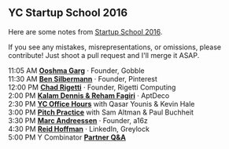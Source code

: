 ## YC Startup School 2016

Here are some notes from [Startup School 2016](http://startupschool.org/).

If you see any mistakes, misrepresentations, or omissions, please contribute! Just shoot a pull request and I'll merge it ASAP.

11:05 AM [**Ooshma Garg**](OoshmaGarg.md) · Founder, Gobble  
11:30 AM [**Ben Silbermann**](BenSilbermann.md) · Founder, Pinterest  
12:00 PM [**Chad Rigetti**](ChadRigetti.md) · Founder, Rigetti Computing  
2:00 PM [**Kalam Dennis & Reham Fagiri**](KalamDennisRehamFagiri.md) · AptDeco  
2:30 PM [**YC Office Hours**](YCOfficeHours.md) with Qasar Younis & Kevin Hale  
3:00 PM [**Pitch Practice**](PitchPractice.md) with Sam Altman & Paul Buchheit  
3:30 PM [**Marc Andreessen**](MarcAndreessen.md) · Founder, a16z  
4:30 PM [**Reid Hoffman**](ReidHoffman.md) · LinkedIn, Greylock  
5:00 PM Y Combinator [**Partner Q&A**](PartnerQA.md)
